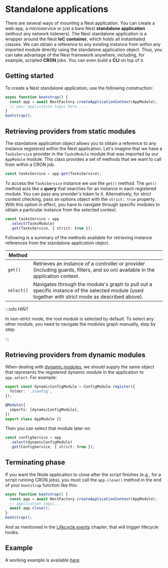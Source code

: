 # Standalone applications

There are several ways of mounting a Nest application. You can create a web app, a microservice or just a bare Nest **standalone application** (without any network listeners). The Nest standalone application is a wrapper around the Nest **IoC container**, which holds all instantiated classes. We can obtain a reference to any existing instance from within any imported module directly using the standalone application object. Thus, you can take advantage of the Nest framework anywhere, including, for example, scripted **CRON** jobs. You can even build a **CLI** on top of it.

## Getting started

To create a Nest standalone application, use the following construction:

```ts
async function bootstrap() {
  const app = await NestFactory.createApplicationContext(AppModule);
  // your application logic here ...
}
bootstrap();
```

## Retrieving providers from static modules

The standalone application object allows you to obtain a reference to any instance registered within the Nest application. Let's imagine that we have a `TasksService` provider in the `TasksModule` module that was imported by our `AppModule` module. This class provides a set of methods that we want to call from within a CRON job.

```ts
const tasksService = app.get(TasksService);
```

To access the `TasksService` instance we use the `get()` method. The `get()` method acts like a **query** that searches for an instance in each registered module. You can pass any provider's token to it. Alternatively, for strict context checking, pass an options object with the `strict: true` property. With this option in effect, you have to navigate through specific modules to obtain a particular instance from the selected context.

```ts
const tasksService = app
  .select(TasksModule)
  .get(TasksService, { strict: true });
```

Following is a summary of the methods available for retrieving instance references from the standalone application object.

| Method     |                                                                                                                                                  |
| ---------- | ------------------------------------------------------------------------------------------------------------------------------------------------ |
| `get()`    | Retrieves an instance of a controller or provider (including guards, filters, and so on) available in the application context.                   |
| `select()` | Navigates through the module's graph to pull out a specific instance of the selected module (used together with strict mode as described above). |

:::info HINT

In non-strict mode, the root module is selected by default. To select any other module, you need to navigate the modules graph manually, step by step.

:::

## Retrieving providers from dynamic modules

When dealing with [dynamic modules](./fundamentals/dynamic-modules), we should supply the same object that represents the registered dynamic module in the application to `app.select`. For example:

```ts
export const dynamicConfigModule = ConfigModule.register({
  folder: './config',
});

@Module({
  imports: [dynamicConfigModule],
})
export class AppModule {}
```

Then you can select that module later on:

```ts
const configService = app
  .select(dynamicConfigModule)
  .get(ConfigService, { strict: true });
```

## Terminating phase

If you want the Node application to close after the script finishes (e.g., for a script running CRON jobs), you must call the `app.close()` method in the end of your `bootstrap` function like this:

```ts
async function bootstrap() {
  const app = await NestFactory.createApplicationContext(AppModule);
  // application logic...
  await app.close();
}
bootstrap();
```

And as mentioned in the [Lifecycle events](./fundamentals/lifecycle-events) chapter, that will trigger lifecycle hooks.

## Example

A working example is available [here](https://github.com/nestjs/nest/tree/master/sample/18-context).
